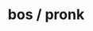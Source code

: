 ---
title: bos / pronk
url: https://github.com/bos/pronk
authors:
- Bryan O'Sullivan
type: article
tags:
- web
doHaskell-type: blog post
---